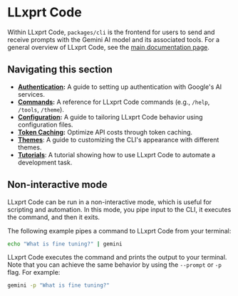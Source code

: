 # LLxprt Code

Within LLxprt Code, `packages/cli` is the frontend for users to send and receive prompts with the Gemini AI model and its associated tools. For a general overview of LLxprt Code, see the [main documentation page](../index.md).

## Navigating this section

- **[Authentication](./authentication.md):** A guide to setting up authentication with Google's AI services.
- **[Commands](./commands.md):** A reference for LLxprt Code commands (e.g., `/help`, `/tools`, `/theme`).
- **[Configuration](./configuration.md):** A guide to tailoring LLxprt Code behavior using configuration files.
- **[Token Caching](./token-caching.md):** Optimize API costs through token caching.
- **[Themes](./themes.md)**: A guide to customizing the CLI's appearance with different themes.
- **[Tutorials](tutorials.md)**: A tutorial showing how to use LLxprt Code to automate a development task.

## Non-interactive mode

LLxprt Code can be run in a non-interactive mode, which is useful for scripting and automation. In this mode, you pipe input to the CLI, it executes the command, and then it exits.

The following example pipes a command to LLxprt Code from your terminal:

```bash
echo "What is fine tuning?" | gemini
```

LLxprt Code executes the command and prints the output to your terminal. Note that you can achieve the same behavior by using the `--prompt` or `-p` flag. For example:

```bash
gemini -p "What is fine tuning?"
```
